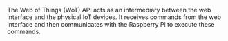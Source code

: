  The Web of Things (WoT) API acts as an intermediary between the web interface and the physical IoT devices. It receives commands from the web interface and then communicates with the Raspberry Pi to execute these commands.
